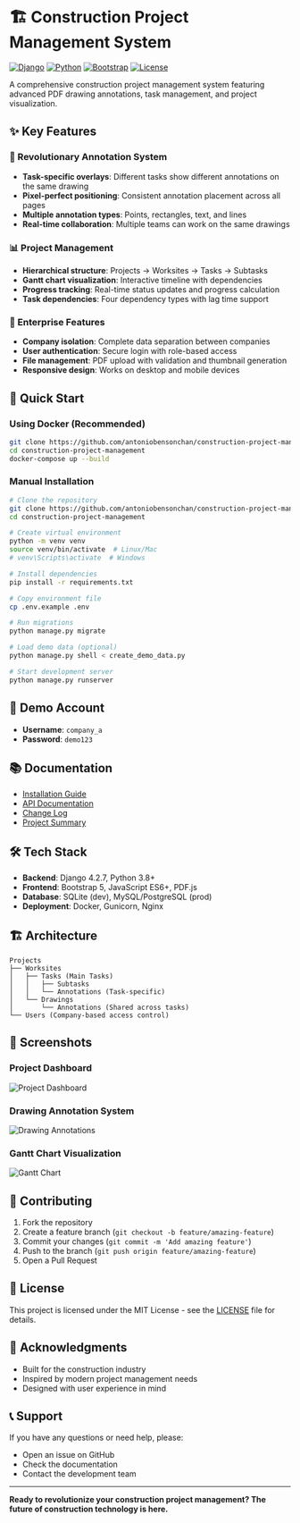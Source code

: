 # 🏗️ Construction Project Management System

[![Django](https://img.shields.io/badge/Django-4.2.7-green.svg)](https://www.djangoproject.com/)
[![Python](https://img.shields.io/badge/Python-3.8+-blue.svg)](https://www.python.org/)
[![Bootstrap](https://img.shields.io/badge/Bootstrap-5.1.3-purple.svg)](https://getbootstrap.com/)
[![License](https://img.shields.io/badge/License-MIT-yellow.svg)](LICENSE)

A comprehensive construction project management system featuring advanced PDF drawing annotations, task management, and project visualization.

## ✨ Key Features

### 🎯 Revolutionary Annotation System
- **Task-specific overlays**: Different tasks show different annotations on the same drawing
- **Pixel-perfect positioning**: Consistent annotation placement across all pages
- **Multiple annotation types**: Points, rectangles, text, and lines
- **Real-time collaboration**: Multiple teams can work on the same drawings

### 📊 Project Management
- **Hierarchical structure**: Projects → Worksites → Tasks → Subtasks
- **Gantt chart visualization**: Interactive timeline with dependencies
- **Progress tracking**: Real-time status updates and progress calculation
- **Task dependencies**: Four dependency types with lag time support

### 🔐 Enterprise Features
- **Company isolation**: Complete data separation between companies
- **User authentication**: Secure login with role-based access
- **File management**: PDF upload with validation and thumbnail generation
- **Responsive design**: Works on desktop and mobile devices

## 🚀 Quick Start

### Using Docker (Recommended)
```bash
git clone https://github.com/antoniobensonchan/construction-project-management.git
cd construction-project-management
docker-compose up --build
```

### Manual Installation
```bash
# Clone the repository
git clone https://github.com/antoniobensonchan/construction-project-management.git
cd construction-project-management

# Create virtual environment
python -m venv venv
source venv/bin/activate  # Linux/Mac
# venv\Scripts\activate  # Windows

# Install dependencies
pip install -r requirements.txt

# Copy environment file
cp .env.example .env

# Run migrations
python manage.py migrate

# Load demo data (optional)
python manage.py shell < create_demo_data.py

# Start development server
python manage.py runserver
```

## 🎯 Demo Account
- **Username**: `company_a`
- **Password**: `demo123`

## 📚 Documentation

- [Installation Guide](DEPLOYMENT.md)
- [API Documentation](API_DOCUMENTATION.md)
- [Change Log](CHANGELOG.md)
- [Project Summary](PROJECT_SUMMARY.md)

## 🛠️ Tech Stack

- **Backend**: Django 4.2.7, Python 3.8+
- **Frontend**: Bootstrap 5, JavaScript ES6+, PDF.js
- **Database**: SQLite (dev), MySQL/PostgreSQL (prod)
- **Deployment**: Docker, Gunicorn, Nginx

## 🏗️ Architecture

```
Projects
├── Worksites
│   ├── Tasks (Main Tasks)
│   │   ├── Subtasks
│   │   └── Annotations (Task-specific)
│   └── Drawings
│       └── Annotations (Shared across tasks)
└── Users (Company-based access control)
```

## 🌟 Screenshots

### Project Dashboard
![Project Dashboard](docs/screenshots/dashboard.png)

### Drawing Annotation System
![Drawing Annotations](docs/screenshots/annotations.png)

### Gantt Chart Visualization
![Gantt Chart](docs/screenshots/gantt.png)

## 🤝 Contributing

1. Fork the repository
2. Create a feature branch (`git checkout -b feature/amazing-feature`)
3. Commit your changes (`git commit -m 'Add amazing feature'`)
4. Push to the branch (`git push origin feature/amazing-feature`)
5. Open a Pull Request

## 📄 License

This project is licensed under the MIT License - see the [LICENSE](LICENSE) file for details.

## 🙏 Acknowledgments

- Built for the construction industry
- Inspired by modern project management needs
- Designed with user experience in mind

## 📞 Support

If you have any questions or need help, please:
- Open an issue on GitHub
- Check the documentation
- Contact the development team

---

**Ready to revolutionize your construction project management? The future of construction technology is here.**
